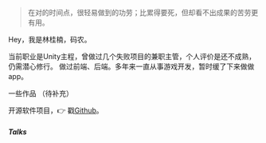 > 在对的时间点，很轻易做到的功劳；比累得要死，但却看不出成果的苦劳更有用。

Hey，我是林桂楠，码农。

当前职业是Unity主程，曾做过几个失败项目的兼职主管，个人评价是还不成熟，仍需潜心修行。
做过前端、后端。多年来一直从事游戏开发，暂时缓了下来做做app。

一些作品
（待补充）

开源软件项目，👉 戳[Github](http://github.com/linguinan)。 


##### Talks


